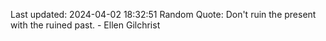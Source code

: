 Last updated: 2024-04-02 18:32:51
Random Quote: Don't ruin the present with the ruined past. - Ellen Gilchrist